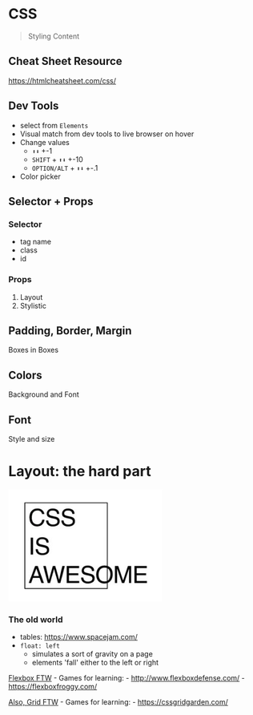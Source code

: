 CSS
===

> Styling Content

## Cheat Sheet Resource

https://htmlcheatsheet.com/css/

## Dev Tools

* select from `Elements`
* Visual match from dev tools to live browser on hover
* Change values
    * `⬆⬇` +-1
    * `SHIFT` + `⬆⬇` +-10
    * `OPTION/ALT` + `⬆⬇` +-.1
* Color picker

## Selector + Props

### Selector

* tag name
* class
* id

### Props

1. Layout
1. Stylistic

## Padding, Border, Margin

Boxes in Boxes

## Colors

Background and Font

## Font

Style and size

# Layout: the hard part

![](./css-is-awesome.jpg)

### The old world
- tables: https://www.spacejam.com/
- `float: left` 
    - simulates a sort of gravity on a page
    - elements 'fall' either to the left or right


[Flexbox FTW](https://css-tricks.com/snippets/css/a-guide-to-flexbox/)
    - Games for learning:
        - http://www.flexboxdefense.com/
        - https://flexboxfroggy.com/

[Also, Grid FTW](https://css-tricks.com/snippets/css/complete-guide-grid/)
    - Games for learning:
        - https://cssgridgarden.com/
